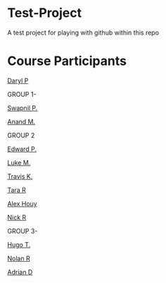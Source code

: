 # Test-Project
A test project for playing with github within this repo


# Course Participants

[Daryl P](https://github.com/darylposnett)

GROUP 1-

[Swapnil P.](https://github.com/swap357)

[Anand M.](https://github.com/AnandMasurkar)

GROUP 2

[Edward P.](https://github.com/ejprok)

[Luke M.](https://github.com/DarkOhms)

[Travis K.](https://github.com/traviskeri)

[Tara R](https://github.com/tararosss)

[Alex Houy](https://github.com/imole209)

[Nick R](https://github.com/ryanrentschler)

GROUP 3-

[Hugo T.](https://github.com/hugotavares225)

[Nolan R](https://github.com/danolanater)

[Adrian D](https://github.com/adavid3)


